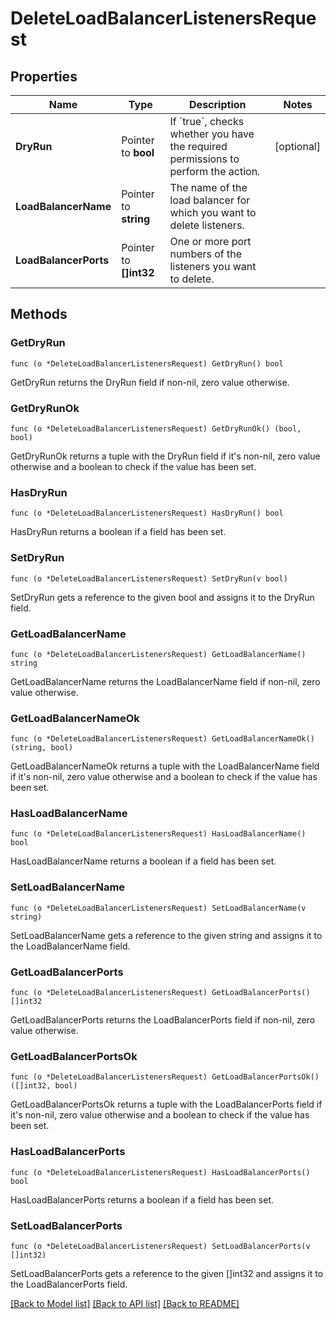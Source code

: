 # DeleteLoadBalancerListenersRequest

## Properties

Name | Type | Description | Notes
------------ | ------------- | ------------- | -------------
**DryRun** | Pointer to **bool** | If &#x60;true&#x60;, checks whether you have the required permissions to perform the action. | [optional] 
**LoadBalancerName** | Pointer to **string** | The name of the load balancer for which you want to delete listeners. | 
**LoadBalancerPorts** | Pointer to **[]int32** | One or more port numbers of the listeners you want to delete. | 

## Methods

### GetDryRun

`func (o *DeleteLoadBalancerListenersRequest) GetDryRun() bool`

GetDryRun returns the DryRun field if non-nil, zero value otherwise.

### GetDryRunOk

`func (o *DeleteLoadBalancerListenersRequest) GetDryRunOk() (bool, bool)`

GetDryRunOk returns a tuple with the DryRun field if it's non-nil, zero value otherwise
and a boolean to check if the value has been set.

### HasDryRun

`func (o *DeleteLoadBalancerListenersRequest) HasDryRun() bool`

HasDryRun returns a boolean if a field has been set.

### SetDryRun

`func (o *DeleteLoadBalancerListenersRequest) SetDryRun(v bool)`

SetDryRun gets a reference to the given bool and assigns it to the DryRun field.

### GetLoadBalancerName

`func (o *DeleteLoadBalancerListenersRequest) GetLoadBalancerName() string`

GetLoadBalancerName returns the LoadBalancerName field if non-nil, zero value otherwise.

### GetLoadBalancerNameOk

`func (o *DeleteLoadBalancerListenersRequest) GetLoadBalancerNameOk() (string, bool)`

GetLoadBalancerNameOk returns a tuple with the LoadBalancerName field if it's non-nil, zero value otherwise
and a boolean to check if the value has been set.

### HasLoadBalancerName

`func (o *DeleteLoadBalancerListenersRequest) HasLoadBalancerName() bool`

HasLoadBalancerName returns a boolean if a field has been set.

### SetLoadBalancerName

`func (o *DeleteLoadBalancerListenersRequest) SetLoadBalancerName(v string)`

SetLoadBalancerName gets a reference to the given string and assigns it to the LoadBalancerName field.

### GetLoadBalancerPorts

`func (o *DeleteLoadBalancerListenersRequest) GetLoadBalancerPorts() []int32`

GetLoadBalancerPorts returns the LoadBalancerPorts field if non-nil, zero value otherwise.

### GetLoadBalancerPortsOk

`func (o *DeleteLoadBalancerListenersRequest) GetLoadBalancerPortsOk() ([]int32, bool)`

GetLoadBalancerPortsOk returns a tuple with the LoadBalancerPorts field if it's non-nil, zero value otherwise
and a boolean to check if the value has been set.

### HasLoadBalancerPorts

`func (o *DeleteLoadBalancerListenersRequest) HasLoadBalancerPorts() bool`

HasLoadBalancerPorts returns a boolean if a field has been set.

### SetLoadBalancerPorts

`func (o *DeleteLoadBalancerListenersRequest) SetLoadBalancerPorts(v []int32)`

SetLoadBalancerPorts gets a reference to the given []int32 and assigns it to the LoadBalancerPorts field.


[[Back to Model list]](../README.md#documentation-for-models) [[Back to API list]](../README.md#documentation-for-api-endpoints) [[Back to README]](../README.md)


